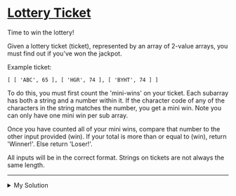# [Lottery Ticket](https://www.codewars.com/kata/57f625992f4d53c24200070e)

Time to win the lottery!

Given a lottery ticket (ticket), represented by an array of 2-value arrays, you must find out if you've won the jackpot.

Example ticket:

    [ [ 'ABC', 65 ], [ 'HGR', 74 ], [ 'BYHT', 74 ] ]

To do this, you must first count the 'mini-wins' on your ticket. Each subarray has both a string and a number within it.
If the character code of any of the characters in the string matches the number, you get a mini win. Note you can only
have one mini win per sub array.

Once you have counted all of your mini wins, compare that number to the other input provided (win). If your total is
more than or equal to (win), return 'Winner!'. Else return 'Loser!'.

All inputs will be in the correct format. Strings on tickets are not always the same length.

---

<details><summary>My Solution</summary>

```js
function bingo(ticket, win) {
  let miniWin = 0
  ticket.forEach(t => {
    if (t[0].split('').some(v => v.charCodeAt(0) === t[1])) miniWin++
  })

  return miniWin < win ? 'Loser!' : 'Winner!'
}
```

</details>
